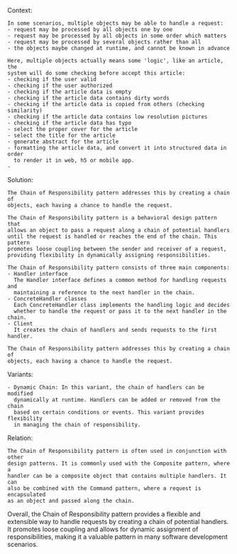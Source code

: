 Context:

    In some scenarios, multiple objects may be able to handle a request:
    - request may be processed by all objects one by one
    - request may be processed by all objects in some order which matters
    - request may be processed by several objects rather than all
    - the objects maybe changed at runtime, and cannot be known in advance

    Here, multiple objects actually means some 'logic', like an article, the
    system will do some checking before accept this article:
    - checking if the user valid
    - checking if the user authorized
    - checking if the article data is empty
    - checking if the article data contains dirty words
    - checking if the article data is copied from others (checking similarity)
    - checking if the article data contains low resolution pictures
    - checking if the article data has typo
    - select the proper cover for the article
    - select the title for the article
    - generate abstract for the article
    - formatting the article data, and convert it into structured data in order
      to render it in web, h5 or mobile app.
    -

Solution:

    The Chain of Responsibility pattern addresses this by creating a chain of
    objects, each having a chance to handle the request.

    The Chain of Responsibility pattern is a behavioral design pattern that
    allows an object to pass a request along a chain of potential handlers
    until the request is handled or reaches the end of the chain. This pattern
    promotes loose coupling between the sender and receiver of a request,
    providing flexibility in dynamically assigning responsibilities.

    The Chain of Responsibility pattern consists of three main components:
    - Handler interface
      The Handler interface defines a common method for handling requests and
      maintaining a reference to the next handler in the chain.
    - ConcreteHandler classes
      Each ConcreteHandler class implements the handling logic and decides
      whether to handle the request or pass it to the next handler in the chain.
    - Client
      It creates the chain of handlers and sends requests to the first handler.

    The Chain of Responsibility pattern addresses this by creating a chain of
    objects, each having a chance to handle the request.

Variants:

    - Dynamic Chain: In this variant, the chain of handlers can be modified
      dynamically at runtime. Handlers can be added or removed from the chain
      based on certain conditions or events. This variant provides flexibility
      in managing the chain of responsibility.

Relation:

    The Chain of Responsibility pattern is often used in conjunction with other
    design patterns. It is commonly used with the Composite pattern, where a
    handler can be a composite object that contains multiple handlers. It can
    also be combined with the Command pattern, where a request is encapsulated
    as an object and passed along the chain.

Overall, the Chain of Responsibility pattern provides a flexible and extensible
way to handle requests by creating a chain of potential handlers. It promotes
loose coupling and allows for dynamic assignment of responsibilities, making it
a valuable pattern in many software development scenarios.
